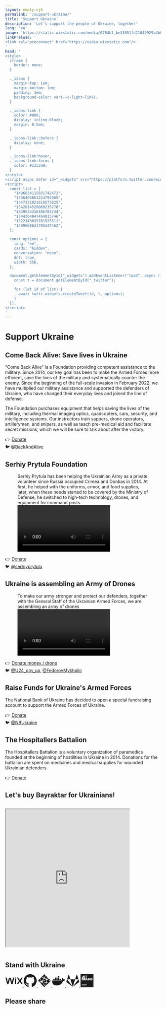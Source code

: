 ```yaml
---
layout: empty.njk
permalink: '/support-ukraine/'
title: 'Support Ukraine'
description: 'Let’s support the people of Ukraine, together'
lang: 'en'
image: 'https://static.wixstatic.com/media/0784b1_be31851fd21049929b4b0514786d5c94~mv2.jpg'
linkPreload: '
<link rel="preconnect" href="https://video.wixstatic.com"/>
'
head: '
<style>
  iframe {
    border: none;
  }

  ._icons {
    margin-top: 1em;
    margin-bottom: 1em;
    padding: 1em;
    background-color: var(--c-light-link);
  }

  ._icons-link {
    color: #000;
    display: inline-block;
    margin: 0.5em;
  }

  ._icons-link::before {
    display: none;
  }

  ._icons-link:hover,
  ._icons-link:focus {
    color: #1353a9;
  }
</style>
<script async defer id="_widgets" src="https://platform.twitter.com/widgets.js"></script>
<script>
  const list = [
    "1496834115831742472",
    "1536403861224792065",
    "1547321021610573825",
    "1542814528060235778",
    "1539534316186783744",
    "1544304847494815746",
    "1522143035781525511",
    "1499068631795347462",
  ];

  const options = {
    lang: "en",
    cards: "hidden",
    conversation: "none",
    dnt: true,
    width: 550,
  };

  document.getElementById("_widgets").addEventListener("load", async () => {
    const t = document.getElementById("_twitter");

    for (let id of list) {
      await twttr.widgets.createTweet(id, t, options);
    }
  });
</script>
'
---
```


# Support Ukraine

## Come Back Alive: Save lives in Ukraine

"Come Back Alive" is a Foundation providing competent assistance to the military. Since 2014, our key goal has been to make the Armed Forces more efficient, save the lives of the military and systematically counter the enemy. Since the beginning of the full-scale invasion in February 2022, we have multiplied our military assistance and supported the defenders of Ukraine, who have changed their everyday lives and joined the line of defense.

The Foundation purchases equipment that helps saving the lives of the military, including thermal imaging optics, quadcopters, cars, security, and intelligence systems. Our instructors train sappers, drone operators, artillerymen, and snipers, as well as teach pre-medical aid and facilitate secret missions, which we will be sure to talk about after the victory.

👉 [Donate](https://www.comebackalive.in.ua/donate)<br/>
🐦 [@BackAndAlive](https://twitter.com/BackAndAlive/status/1547321021610573825)

## Serhiy Prytula Foundation

<figure>
  <figcaption>
    Serhiy Prytula has been helping the Ukrainian Army as a private volunteer since Russia occupied Crimea and Donbas in 2014. At first, he helped with the uniforms, armor, and food supplies, later, when these needs started to be covered by the Ministry of Defense, he switched to high-tech technology, drones, and equipment for command posts.
  </figcaption>
  <video preload="metadata" controls>
    <source
      src="https://video.wixstatic.com/video/fd206f_35eba96b78ef4d2eb52aef59541406bd/360p/mp4/file.mp4"
      type="video/mp4"
    />
  </video>
</figure>

👉 [Donate](https://prytulafoundation.org/en/home/support_page)<br/>
🐦 [@serhiyprytula](https://twitter.com/serhiyprytula/status/1511958078262022144)<br/>

## Ukraine is assembling an Army of Drones

<figure>
  <figcaption>
    To make our army stronger and protect our defenders, together with the General Staff of the Ukrainian Armed Forces, we are assembling an army of drones
  </figcaption>
  <video preload="metadata" controls>
    <source
      src="https://video.wixstatic.com/video/fd206f_5900bc6dd401430780350a8490327d94/1080p/mp4/file.mp4"
      type="video/mp4"
    />
  </video>
</figure>

👉 [Donate money / drone](https://u24.gov.ua/dronation)<br/>
🐦 [@U24_gov_ua](https://twitter.com/U24_gov_ua/status/1544304847494815746), [@FedorovMykhailo](https://twitter.com/FedorovMykhailo/status/1542814528060235778)

## Raise Funds for Ukraine's Armed Forces

The National Bank of Ukraine has decided to open a special fundraising account to support the Armed Forces of Ukraine.

👉 [Donate](https://bank.gov.ua/en/news/all/natsionalniy-bank-vidkriv-spetsrahunok-dlya-zboru-koshtiv-na-potrebi-armiyi)<br/>
🐦 [@NBUkraine](https://twitter.com/NBUkraine/status/1496834115831742472)

## The Hospitallers Battalion

The Hospitallers Battalion is a voluntary organization of paramedics founded at the beginning of hostilities in Ukraine in 2014. Donations for the battalion are spent on medicines and medical supplies for wounded Ukrainian defenders.

👉 [Donate](https://www.hospitallers.life/needs-hospitallers)

## Let's buy Bayraktar for Ukrainians!

<iframe title="Bayraktar for Ukrainians" style="margin: 1em 0" width="400" height="444" src="https://zrzutka.pl/en/busr8u/widget/13"></iframe>

## Stand with Ukraine

<div class="_icons">
  <a href="https://www.wix.com/stands-with-ukraine" class="_icons-link">
    <svg aria-hidden="true" aria-label="Wix" width="4em" height="3em" fill="currentColor" viewBox="0 0 60 24"><path d="M37.7 5a3.83 3.83 0 0 1-1.27 1c-.56.31-1.1.52-1.68.79a1.76 1.76 0 0 0-1.24 1.76v15.6a5.4 5.4 0 0 0 2.57-.32c1.31-.66 1.61-1.29 1.62-4.15V5.8zm-2.56-3.79c-1.14.63-1.63 1.68-1.63 4.59A4.71 4.71 0 0 1 35 4.89a6.2 6.2 0 0 0 1.53-.83c1-.73 1.16-1.68 1.16-3.28a6.5 6.5 0 0 0-2.56.43m18.32 11.33L61.14.88s-3.25-.56-4.85.93a18.9 18.9 0 0 0-2.18 2.67l-2.83 4.16c-.14.21-.32.45-.61.45s-.46-.24-.6-.45l-2.83-4.16a18.9 18.9 0 0 0-2.18-2.67C43.46.32 40.21.88 40.21.88l7.69 11.66-7.67 11.62s3.38.44 5-1.05a16.12 16.12 0 0 0 2-2.51l2.83-4.16c.14-.21.32-.45.6-.45s.47.24.61.45l2.83 4.16a17.64 17.64 0 0 0 2.08 2.51c1.61 1.49 4.93 1.05 4.93 1.05zM27.94 1.9a4.56 4.56 0 0 0-1.25 2.23l-3.18 12.52-2.66-10.24a8.77 8.77 0 0 0-1.45-3.35 4.4 4.4 0 0 0-6.1 0 8.79 8.79 0 0 0-1.46 3.35L9.19 16.65 6 4.13A4.59 4.59 0 0 0 4.76 1.9 5.45 5.45 0 0 0 .86.81L7 24.2a7.39 7.39 0 0 0 3-.37c1.33-.69 1.95-1.21 2.76-4.4.71-2.83 2.71-11.17 2.89-11.76.09-.3.21-1 .72-1s.62.7.71 1c.19.59 2.19 8.93 2.9 11.76.8 3.19 1.43 3.71 2.75 4.4a7.39 7.39 0 0 0 3 .37L31.84.81a5.45 5.45 0 0 0-3.9 1.09"/></svg>
  </a>
  <a href="https://github.blog/2022-03-02-our-response-to-the-war-in-ukraine/" class="_icons-link">
    <svg aria-hidden="true" aria-label="GitHub" width="3em" height="3em" fill="currentColor" viewBox="0 0 16 16"><path d="M8 0C3.58 0 0 3.58 0 8c0 3.54 2.29 6.53 5.47 7.59.4.07.55-.17.55-.38 0-.19-.01-.82-.01-1.49-2.01.37-2.53-.49-2.69-.94-.09-.23-.48-.94-.82-1.13-.28-.15-.68-.52-.01-.53.63-.01 1.08.58 1.23.82.72 1.21 1.87.87 2.33.66.07-.52.28-.87.51-1.07-1.78-.2-3.64-.89-3.64-3.95 0-.87.31-1.59.82-2.15-.08-.2-.36-1.02.08-2.12 0 0 .67-.21 2.2.82.64-.18 1.32-.27 2-.27.68 0 1.36.09 2 .27 1.53-1.04 2.2-.82 2.2-.82.44 1.1.16 1.92.08 2.12.51.56.82 1.27.82 2.15 0 3.07-1.87 3.75-3.65 3.95.29.25.54.73.54 1.48 0 1.07-.01 1.93-.01 2.2 0 .21.15.46.55.38A8.013 8.013 0 0 0 16 8c0-4.42-3.58-8-8-8z"/></svg>
  </a>
  <a href="https://www.netlify.com/blog/we-stand-with-ukraine/" class="_icons-link">
    <svg aria-hidden="true" aria-label="Netlify" width="3em" height="3em" fill="currentColor" viewBox="0 0 256 256"><path d="m153.094 165.679-62.785-13.12a14.631 14.631 0 0 1-.876 1.475l57.157 83.378 3.448-3.444 9.724-60.47a11.458 11.458 0 0 1-6.668-7.82zM130.19 83.605c-2.352 3.608-6.412 5.996-11.036 5.996-.712 0-1.404-.072-2.084-.18l-28.633 44.801 76.498-32.92c-.024-.308-.092-.596-.092-.912 0-.644.088-1.268.192-1.884l-34.845-14.9zm2.08-8.164 37.065 15.848a11.447 11.447 0 0 1 3.976-2.008l6.092-37.88-23.209-23.209L130.07 69.07a13.013 13.013 0 0 1 2.2 6.372zm77.665 6.492-23.26-23.264-5.056 31.408a11.628 11.628 0 0 1 3.396 2.584l24.92-10.728zm-55.729 75.473a11.355 11.355 0 0 1 9.089-5.844l6.68-41.548c-.524-.348-.992-.764-1.452-1.192l-76.938 33.112c.196.804.332 1.624.396 2.476l62.225 12.996zm62.065-69.133-26.912 11.58 66.401 28.389.24-.24-39.729-39.729zm-48.092 85.35-8.088 50.284 46.964-46.964-33.828-7.064a11.366 11.366 0 0 1-5.048 3.744zm-91.286-12.928c-1.7 0-3.328-.292-4.852-.809l-15.6 24.413-6.028-6.024 14.776-23.12a16.066 16.066 0 0 1-1.02-1.417l-26.768 11.525-6.345-6.345 29.3-12.612L7.385 135.25.14 128.002l2.292-2.292 61.085 12.752a14.981 14.981 0 0 1 2.668-3.616L36.537 91.601l5.988-5.988L73.5 130.798a15.283 15.283 0 0 1 3.392-.396c1.308 0 2.576.184 3.788.496l28.985-45.353a13.126 13.126 0 0 1-3.676-9.116c0-1.04.132-2.048.36-3.016l-36.16-15.46 6.343-6.344 34.26 14.652a13.12 13.12 0 0 1 12.653-2.268l26.724-41.825L128.002 0 0 128.002l128.002 128.002 12.596-12.596-57.585-84.01a15.117 15.117 0 0 1-6.12 1.297zm101.23-48.89-6.796 42.237a11.359 11.359 0 0 1 4.196 7.813l38.572 8.052 35.32-35.32-63.752-27.257a11.508 11.508 0 0 1-7.54 4.476z"/></svg>
  </a>
  <a href="https://www.docker.com/blog/dockers-response-to-the-invasion-of-ukraine/" class="_icons-link">
    <svg aria-hidden="true" aria-label="Docker" width="3em" height="3em" fill="currentColor" viewBox="0 0 512 512"><path d="M507 211.16c-1.42-1.19-14.25-10.94-41.79-10.94a132.55 132.55 0 0 0-21.61 1.9c-5.22-36.4-35.38-54-36.57-55l-7.36-4.28-4.75 6.9a101.65 101.65 0 0 0-13.06 30.45c-5 20.7-1.9 40.2 8.55 56.85-12.59 7.14-33 8.8-37.28 9H15.94A15.93 15.93 0 0 0 0 262.07a241.25 241.25 0 0 0 14.75 86.83C26.39 379.35 43.72 402 66 415.74 91.22 431.2 132.3 440 178.6 440a344.23 344.23 0 0 0 62.45-5.71 257.44 257.44 0 0 0 81.69-29.73 223.55 223.55 0 0 0 55.57-45.67c26.83-30.21 42.74-64 54.38-94h4.75c29.21 0 47.26-11.66 57.23-21.65a63.31 63.31 0 0 0 15.2-22.36l2.14-6.18Z"/><path d="M47.29 236.37H92.4a4 4 0 0 0 4-4v-40.48a4 4 0 0 0-4-4H47.29a4 4 0 0 0-4 4v40.44a4.16 4.16 0 0 0 4 4m62.21.04h45.12a4 4 0 0 0 4-4v-40.48a4 4 0 0 0-4-4H109.5a4 4 0 0 0-4 4v40.44a4.16 4.16 0 0 0 4 4m63.4.04H218a4 4 0 0 0 4-4v-40.48a4 4 0 0 0-4-4h-45.1a4 4 0 0 0-4 4v40.44a3.87 3.87 0 0 0 4 4m62.46.04h45.12a4 4 0 0 0 4-4v-40.48a4 4 0 0 0-4-4h-45.12a4 4 0 0 0-4 4v40.44a4 4 0 0 0 4 4M109.5 178.57h45.12a4.16 4.16 0 0 0 4-4v-40.48a4 4 0 0 0-4-4H109.5a4 4 0 0 0-4 4v40.44a4.34 4.34 0 0 0 4 4m63.4.04H218a4.16 4.16 0 0 0 4-4v-40.48a4 4 0 0 0-4-4h-45.1a4 4 0 0 0-4 4v40.44a4 4 0 0 0 4 4m62.46.04h45.12a4.16 4.16 0 0 0 4-4v-40.48a4.16 4.16 0 0 0-4-4h-45.12a4 4 0 0 0-4 4v40.44a4.16 4.16 0 0 0 4 4m0-58h45.12a4 4 0 0 0 4-4V76a4.16 4.16 0 0 0-4-4h-45.12a4 4 0 0 0-4 4v40.44a4.17 4.17 0 0 0 4 4m62.92 115.93h45.12a4 4 0 0 0 4-4v-40.48a4 4 0 0 0-4-4h-45.12a4 4 0 0 0-4 4v40.44a4.16 4.16 0 0 0 4 4"/></svg>
  </a>
  <a href="https://about.gitlab.com/blog/2022/03/11/gitlab-actions-to-date-regarding-russian-invasion-of-ukraine/" class="_icons-link">
    <svg aria-hidden="true" aria-label="GitLab" width="3em" height="3em" fill="currentColor" viewBox="0 0 26 24"><path d="M12.906 24 .403 14.723a1.073 1.073 0 0 1-.351-.497l-.002-.008a.926.926 0 0 1 .002-.609l-.002.007 1.463-4.437zM5.293.354l2.874 8.823H1.512L4.335.354a.517.517 0 0 1 .49-.353h.015-.001L4.865 0c.212 0 .388.151.427.351v.003zm2.874 8.823h9.479L12.907 24zm17.595 4.436a.926.926 0 0 1-.002.609l.002-.007a1.074 1.074 0 0 1-.351.503l-.002.002L12.906 24 24.3 9.177zM21.477.354 24.3 9.177h-6.655L20.519.354a.436.436 0 0 1 .455-.353h-.001.014c.227 0 .419.146.489.349l.001.004z"/></svg>
  </a>
  <a href="https://blog.jetbrains.com/blog/2022/03/11/jetbrains-statement-on-ukraine/" class="_icons-link">
    <svg aria-hidden="true" aria-label="JetBrains" width="3em" height="3em" viewBox="0 0 72 72"><path d="M0 0h72v72H0V0Z" fill="currentColor"/><path d="M6.78 56.967h27.34v4.423H6.78v-4.423Zm-.315-38.932 2.117-1.947c.572.681 1.116 1.07 1.874 1.07.816 0 1.345-.542 1.345-1.613V8.23h3.276v7.33c0 1.447-.372 2.476-1.173 3.255-.787.765-1.902 1.169-3.262 1.169-2.074 0-3.319-.835-4.177-1.948Zm9.371-9.805h9.556v2.711h-6.294v1.767h5.708v2.518h-5.709v1.835h6.381v2.727h-9.642V8.229Zm13.863 2.809H26.15v-2.81h10.4v2.81h-3.56v8.749H29.7v-8.75ZM6.78 22.486h6.094c1.488 0 2.547.362 3.233 1.03.473.472.773 1.084.773 1.877v.028c0 1.335-.787 2.128-1.831 2.573 1.445.46 2.36 1.252 2.36 2.824v.027c0 1.976-1.66 3.186-4.506 3.186H6.78V22.486Zm6.852 3.56c0-.639-.529-.987-1.487-.987h-2.16v2.031h2.074c1.001 0 1.573-.334 1.573-1.002v-.041Zm-1.144 3.297H9.97v2.128h2.546c1.016 0 1.574-.375 1.574-1.057v-.027c.014-.64-.486-1.044-1.602-1.044Zm5.408-6.857h5.622c1.817 0 3.076.46 3.877 1.238.701.681 1.059 1.558 1.059 2.684v.028c0 1.78-.973 2.949-2.447 3.561l2.833 4.02h-3.79l-2.39-3.505h-1.458v3.505H17.91v-11.53h-.014Zm5.48 5.55c1.1 0 1.759-.529 1.759-1.363v-.028c0-.918-.701-1.391-1.789-1.391h-2.174v2.796h2.203v-.014Z" fill="#fff"/><path d="M32.288 22.403h3.176L40.53 34.03h-3.534l-.858-2.073h-4.593l-.844 2.073h-3.448l5.036-11.628Zm2.89 7.066-1.33-3.27-1.345 3.27h2.675Zm5.737-6.983h3.29v11.558h-3.29V22.486Zm4.105 0h3.062l4.893 6.106v-6.106h3.262v11.558h-2.876l-5.093-6.342v6.342h-3.247V22.486Zm11.417 9.834 1.832-2.128c1.187.904 2.475 1.39 3.848 1.39.901 0 1.373-.291 1.373-.792v-.028c0-.5-.386-.737-2.017-1.127-2.532-.556-4.478-1.252-4.478-3.616v-.028c0-2.142 1.746-3.7 4.593-3.7 2.017 0 3.605.529 4.893 1.53l-1.646 2.254c-1.087-.765-2.274-1.14-3.319-1.14-.8 0-1.187.319-1.187.736v.028c0 .529.415.765 2.074 1.127 2.718.57 4.421 1.432 4.421 3.602v.028c0 2.365-1.917 3.77-4.807 3.77-2.117.013-4.092-.627-5.58-1.906Z" fill="#fff"/></svg>
  </a>
</div>

## Please share

<div id="_twitter" style="margin-top:1em;"></div>

